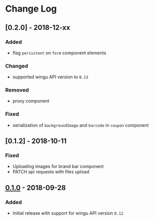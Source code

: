 Change Log
==========

## [0.2.0] - 2018-12-xx
### Added
- flag `persistent` on `form` component elements 

### Changed
 - supported wingu API version to `0.13`

### Removed
- proxy component

### Fixed
- serialization of `backgroundImage` and `barcode` in `coupon` component 

## [0.1.2] - 2018-10-11
### Fixed
- Uploading images for brand bar component
- PATCH api requests with files upload

## [0.1.0] - 2018-09-28
### Added
- Initial release with support for wingu API version `0.12`

[0.1.0]: https://github.com/wingu-GmbH/wingu-sdk-php/releases/tag/0.1.0
